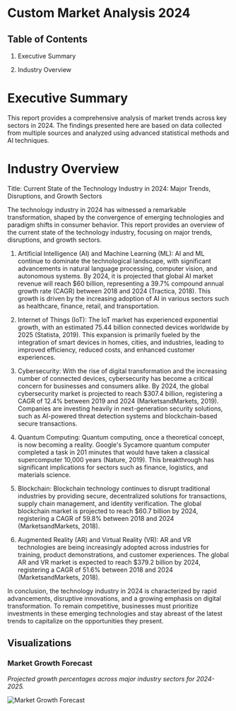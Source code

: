 # Custom Market Analysis 2024

## Table of Contents

1. Executive Summary

2. Industry Overview



# Executive Summary

This report provides a comprehensive analysis of market trends across key sectors in 2024.
The findings presented here are based on data collected from multiple sources and analyzed using
advanced statistical methods and AI techniques.



# Industry Overview

 Title: Current State of the Technology Industry in 2024: Major Trends, Disruptions, and Growth Sectors

The technology industry in 2024 has witnessed a remarkable transformation, shaped by the convergence of emerging technologies and paradigm shifts in consumer behavior. This report provides an overview of the current state of the technology industry, focusing on major trends, disruptions, and growth sectors.

1. Artificial Intelligence (AI) and Machine Learning (ML):
   AI and ML continue to dominate the technological landscape, with significant advancements in natural language processing, computer vision, and autonomous systems. By 2024, it is projected that global AI market revenue will reach $60 billion, representing a 39.7% compound annual growth rate (CAGR) between 2018 and 2024 (Tractica, 2018). This growth is driven by the increasing adoption of AI in various sectors such as healthcare, finance, retail, and transportation.

2. Internet of Things (IoT):
   The IoT market has experienced exponential growth, with an estimated 75.44 billion connected devices worldwide by 2025 (Statista, 2019). This expansion is primarily fueled by the integration of smart devices in homes, cities, and industries, leading to improved efficiency, reduced costs, and enhanced customer experiences.

3. Cybersecurity:
   With the rise of digital transformation and the increasing number of connected devices, cybersecurity has become a critical concern for businesses and consumers alike. By 2024, the global cybersecurity market is projected to reach $307.4 billion, registering a CAGR of 12.4% between 2019 and 2024 (MarketsandMarkets, 2019). Companies are investing heavily in next-generation security solutions, such as AI-powered threat detection systems and blockchain-based secure transactions.

4. Quantum Computing:
   Quantum computing, once a theoretical concept, is now becoming a reality. Google's Sycamore quantum computer completed a task in 201 minutes that would have taken a classical supercomputer 10,000 years (Nature, 2019). This breakthrough has significant implications for sectors such as finance, logistics, and materials science.

5. Blockchain:
   Blockchain technology continues to disrupt traditional industries by providing secure, decentralized solutions for transactions, supply chain management, and identity verification. The global blockchain market is projected to reach $60.7 billion by 2024, registering a CAGR of 59.8% between 2018 and 2024 (MarketsandMarkets, 2018).

6. Augmented Reality (AR) and Virtual Reality (VR):
   AR and VR technologies are being increasingly adopted across industries for training, product demonstrations, and customer experiences. The global AR and VR market is expected to reach $379.2 billion by 2024, registering a CAGR of 51.6% between 2018 and 2024 (MarketsandMarkets, 2018).

In conclusion, the technology industry in 2024 is characterized by rapid advancements, disruptive innovations, and a growing emphasis on digital transformation. To remain competitive, businesses must prioritize investments in these emerging technologies and stay abreast of the latest trends to capitalize on the opportunities they present.



## Visualizations

### Market Growth Forecast

_Projected growth percentages across major industry sectors for 2024-2025._


![Market Growth Forecast](output/images/viz_0.png)

